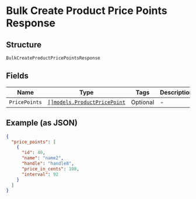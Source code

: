 
# Bulk Create Product Price Points Response

## Structure

`BulkCreateProductPricePointsResponse`

## Fields

| Name | Type | Tags | Description |
|  --- | --- | --- | --- |
| `PricePoints` | [`[]models.ProductPricePoint`](../../doc/models/product-price-point.md) | Optional | - |

## Example (as JSON)

```json
{
  "price_points": [
    {
      "id": 40,
      "name": "name2",
      "handle": "handle8",
      "price_in_cents": 108,
      "interval": 92
    }
  ]
}
```

